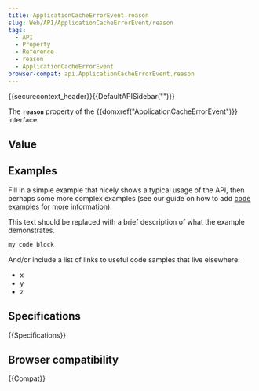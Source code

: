 ```yaml
---
title: ApplicationCacheErrorEvent.reason
slug: Web/API/ApplicationCacheErrorEvent/reason
tags:
  - API
  - Property
  - Reference
  - reason
  - ApplicationCacheErrorEvent
browser-compat: api.ApplicationCacheErrorEvent.reason
---
```

{{securecontext_header}}{{DefaultAPISidebar("")}}

The **`reason`** property of the {{domxref("ApplicationCacheErrorEvent")}} interface 

## Value



## Examples

Fill in a simple example that nicely shows a typical usage of the API, then perhaps some more complex examples (see our guide on how to add [code examples](/en-US/docs/MDN/Contribute/Structures/Code_examples) for more information).

This text should be replaced with a brief description of what the example demonstrates.

```js
my code block
```

And/or include a list of links to useful code samples that live elsewhere:

*   x
*   y
*   z

## Specifications

{{Specifications}}

## Browser compatibility

{{Compat}}


